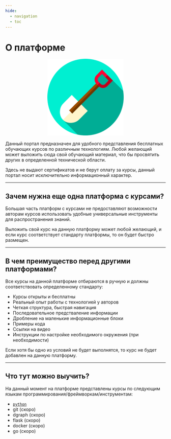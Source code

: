 ```yaml
---
hide:
  - navigation
  - toc
---
```


# О платформе


<p align="center">
  <img width="240px" height="240px" src="shovel.png" alt="logo"/>
</p>




Данный портал предназначен для удобного представления бесплатных обучающих курсов по различным технологиям. Любой желающий может выложить сюда свой обучающий материал, что бы просвятить других в определенной технической области.

Здесь не выдают сертификатов и не берут оплату за курсы, данный портал носит исключительно информационный характер.

--- 
## Зачем нужна еще одна платформа с курсами?

Большая часть платформ с курсами не предоставляют возможности авторам курсов использовать удобные универсальные инструменты для распространения знаний.

Выложить свой курс на данную платформу может любой желающий, и если курс соответствует стандарту платформы, то он будет быстро размещен.

---
## В чем преимущество перед другими платформами?

Все курсы на данной платформе отбираются в ручную и должны соответствовать определенному стандарту:

- Курсы открыты и бесплатны
- Реальный опыт работы с технологией у авторов
- Четкая структура, быстрая навигация
- Последовательное предстваление информации
- Дробление на маленькие информационные блоки
- Примеры кода
- Ссылки на видео
- Инструкции по настройке необходимого окружения (при необходимости)

Если хотя бы одно из условий не будет выполнятся, то курс не будет добавлен на данную платформу.

---
## Что тут можно выучить?

На данный момент на платформе представлены курсы по следующим языкам программирования/фреймворкам/инструментам:

- [`python`](python/index.md)
- git (скоро)
- dgraph (скоро)
- flask (скоро)
- docker (скоро)
- go (скоро)